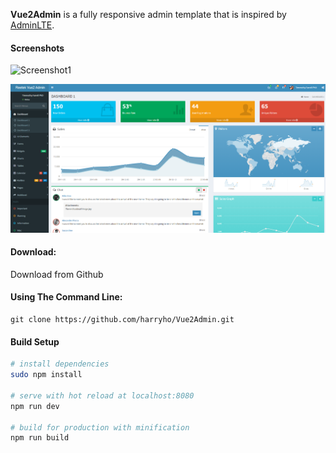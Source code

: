 **Vue2Admin** is a fully responsive admin template that is inspired by [AdminLTE](https://almsaeedstudio.com). 

#### Screenshots

![Screenshot1](https://harryho.github/io/img/vue2admin_screenshot1.png)

![Screenshot2](screenshots/vue2admin_screenshot1.PNG)

#### Download:

Download from Github

#### Using The Command Line:

```
git clone https://github.com/harryho/Vue2Admin.git
```


#### Build Setup

``` bash
# install dependencies
sudo npm install

# serve with hot reload at localhost:8080
npm run dev

# build for production with minification
npm run build
```

